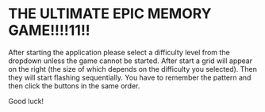 ﻿# THE ULTIMATE EPIC MEMORY GAME!!!!11!!

After starting the application please select a difficulty level from the dropdown unless the game cannot be started.
After start a grid will appear on the right (the size of which depends on the difficulty you selected). Then they will
start flashing sequentially. You have to remember the pattern and then click the buttons in the same order.

Good luck!